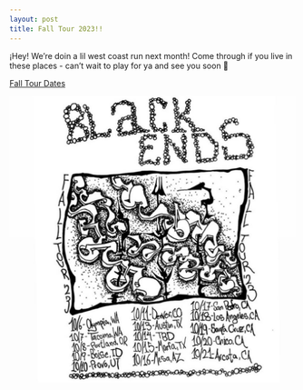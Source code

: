 ```yaml
---
layout: post
title: Fall Tour 2023!!
---
```


<p>¡Hey! We’re doin a lil west coast run next month! Come through if you live in these places - can’t wait to play for ya and see you soon 🖤</p>

[Fall Tour Dates](/tour/#1062023)

![Fall Tour 2023](/assets/img/posters/fall-tour-2023.jpg)

